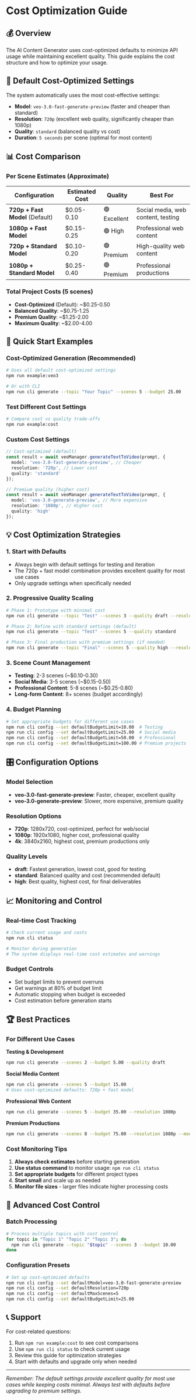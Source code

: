 # Cost Optimization Guide

## 💰 Overview

The AI Content Generator uses cost-optimized defaults to minimize API usage while maintaining excellent quality. This guide explains the cost structure and how to optimize your usage.

## 🎯 Default Cost-Optimized Settings

The system automatically uses the most cost-effective settings:

- **Model**: `veo-3.0-fast-generate-preview` (faster and cheaper than standard)
- **Resolution**: `720p` (excellent web quality, significantly cheaper than 1080p)
- **Quality**: `standard` (balanced quality vs cost)
- **Duration**: `5 seconds` per scene (optimal for most content)

## 📊 Cost Comparison

### Per Scene Estimates (Approximate)

| Configuration | Estimated Cost | Quality | Best For |
|---------------|----------------|---------|----------|
| **720p + Fast Model** (Default) | $0.05-0.10 | 🟢 Excellent | Social media, web content, testing |
| **1080p + Fast Model** | $0.15-0.25 | 🟢 High | Professional web content |
| **720p + Standard Model** | $0.10-0.20 | 🟢 Premium | High-quality web content |
| **1080p + Standard Model** | $0.25-0.40 | 🟢 Premium | Professional productions |

### Total Project Costs (5 scenes)

- **Cost-Optimized** (Default): ~$0.25-0.50
- **Balanced Quality**: ~$0.75-1.25
- **Premium Quality**: ~$1.25-2.00
- **Maximum Quality**: ~$2.00-4.00

## 🚀 Quick Start Examples

### Cost-Optimized Generation (Recommended)
```bash
# Uses all default cost-optimized settings
npm run example:veo3

# Or with CLI
npm run cli generate --topic "Your Topic" --scenes 5 --budget 25.00
```

### Test Different Cost Settings
```bash
# Compare cost vs quality trade-offs
npm run example:cost
```

### Custom Cost Settings
```typescript
// Cost-optimized (default)
const result = await veoManager.generateTextToVideo(prompt, {
  model: 'veo-3.0-fast-generate-preview', // Cheaper
  resolution: '720p', // Lower cost
  quality: 'standard'
});

// Premium quality (higher cost)
const result = await veoManager.generateTextToVideo(prompt, {
  model: 'veo-3.0-generate-preview', // More expensive
  resolution: '1080p', // Higher cost
  quality: 'high'
});
```

## 💡 Cost Optimization Strategies

### 1. Start with Defaults
- Always begin with default settings for testing and iteration
- The 720p + fast model combination provides excellent quality for most use cases
- Only upgrade settings when specifically needed

### 2. Progressive Quality Scaling
```bash
# Phase 1: Prototype with minimal cost
npm run cli generate --topic "Test" --scenes 3 --quality draft --resolution 720p

# Phase 2: Refine with standard settings (default)
npm run cli generate --topic "Test" --scenes 5 --quality standard

# Phase 3: Final production with premium settings (if needed)
npm run cli generate --topic "Final" --scenes 5 --quality high --resolution 1080p
```

### 3. Scene Count Management
- **Testing**: 2-3 scenes (~$0.10-0.30)
- **Social Media**: 3-5 scenes (~$0.15-0.50)
- **Professional Content**: 5-8 scenes (~$0.25-0.80)
- **Long-form Content**: 8+ scenes (budget accordingly)

### 4. Budget Planning
```bash
# Set appropriate budgets for different use cases
npm run cli config --set defaultBudgetLimit=10.00  # Testing
npm run cli config --set defaultBudgetLimit=25.00  # Social media
npm run cli config --set defaultBudgetLimit=50.00  # Professional
npm run cli config --set defaultBudgetLimit=100.00 # Premium projects
```

## 🎛️ Configuration Options

### Model Selection
- **veo-3.0-fast-generate-preview**: Faster, cheaper, excellent quality
- **veo-3.0-generate-preview**: Slower, more expensive, premium quality

### Resolution Options
- **720p**: 1280x720, cost-optimized, perfect for web/social
- **1080p**: 1920x1080, higher cost, professional quality
- **4k**: 3840x2160, highest cost, premium productions only

### Quality Levels
- **draft**: Fastest generation, lowest cost, good for testing
- **standard**: Balanced quality and cost (recommended default)
- **high**: Best quality, highest cost, for final deliverables

## 📈 Monitoring and Control

### Real-time Cost Tracking
```bash
# Check current usage and costs
npm run cli status

# Monitor during generation
# The system displays real-time cost estimates and warnings
```

### Budget Controls
- Set budget limits to prevent overruns
- Get warnings at 80% of budget limit
- Automatic stopping when budget is exceeded
- Cost estimation before generation starts

## 🏆 Best Practices

### For Different Use Cases

**Testing & Development**
```bash
npm run cli generate --scenes 2 --budget 5.00 --quality draft
```

**Social Media Content**
```bash
npm run cli generate --scenes 5 --budget 15.00
# Uses cost-optimized defaults: 720p + fast model
```

**Professional Web Content**
```bash
npm run cli generate --scenes 5 --budget 35.00 --resolution 1080p
```

**Premium Productions**
```bash
npm run cli generate --scenes 8 --budget 75.00 --resolution 1080p --model veo-3.0-generate-preview --quality high
```

### Cost Monitoring Tips

1. **Always check estimates** before starting generation
2. **Use status command** to monitor usage: `npm run cli status`
3. **Set appropriate budgets** for different project types
4. **Start small** and scale up as needed
5. **Monitor file sizes** - larger files indicate higher processing costs

## 🔧 Advanced Cost Control

### Batch Processing
```bash
# Process multiple topics with cost control
for topic in "Topic 1" "Topic 2" "Topic 3"; do
  npm run cli generate --topic "$topic" --scenes 3 --budget 10.00
done
```

### Configuration Presets
```bash
# Set up cost-optimized defaults
npm run cli config --set defaultModel=veo-3.0-fast-generate-preview
npm run cli config --set defaultResolution=720p
npm run cli config --set defaultMaxScenes=5
npm run cli config --set defaultBudgetLimit=25.00
```

## 📞 Support

For cost-related questions:
1. Run `npm run example:cost` to see cost comparisons
2. Use `npm run cli status` to check current usage
3. Review this guide for optimization strategies
4. Start with defaults and upgrade only when needed

---

*Remember: The default settings provide excellent quality for most use cases while keeping costs minimal. Always test with defaults before upgrading to premium settings.*